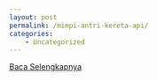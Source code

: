 ```yaml
---
layout: post
permalink: /mimpi-antri-kereta-api/
categories:
    - Uncategorized
---
```


[Baca Selengkapnya](/10)